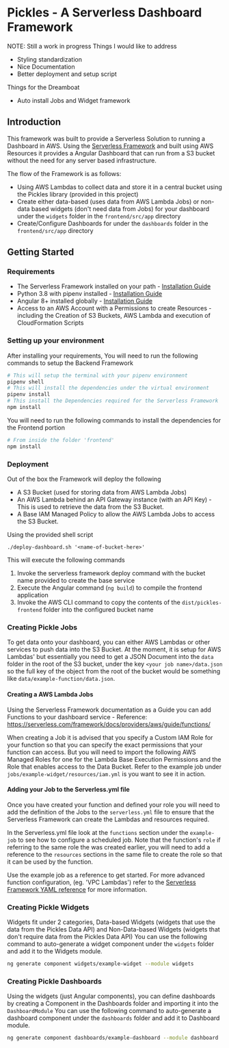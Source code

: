 # Pickles - A Serverless Dashboard Framework

NOTE: Still a work in progress
Things I would like to address
- Styling standardization
- Nice Documentation
- Better deployment and setup script

Things for the Dreamboat
- Auto install Jobs and Widget framework 

## Introduction
This framework was built to provide a Serverless Solution to running a Dashboard in AWS.
Using the [Serverless Framework](https://www.serverless.com) and built using AWS Resources it 
provides a Angular Dashboard that can run from a S3 bucket without the need for any server based infrastructure.

The flow of the Framework is as follows:
- Using AWS Lambdas to collect data and store it in a central bucket using the Pickles library (provided in this project)
- Create either data-based (uses data from AWS Lambda Jobs) or non-data based widgets (don't need data from Jobs) for your 
dashboard under the `widgets` folder in the `frontend/src/app` directory 
- Create/Configure Dashboards for under the `dashboards` folder in the `frontend/src/app` directory

## Getting Started
### Requirements
- The Serverless Framework installed on your path - [Installation Guide](https://serverless.com/framework/docs/providers/aws/guide/installation/)
- Python 3.8 with pipenv installed - [Installation Guide](https://pipenv.readthedocs.io/en/latest/)
- Angular 8+ installed globally - [Installation Guide](https://angular.io/guide/setup-local)
- Access to an AWS Account with a Permissions to create Resources - including the Creation of S3 Buckets, AWS Lambda and execution of CloudFormation Scripts

### Setting up your environment
After installing your requirements, You will need to run the following commands to setup the Backend Framework
```bash
# This will setup the terminal with your pipenv environment
pipenv shell
# This will install the dependencies under the virtual environment 
pipenv install
# This install the Dependencies required for the Serverless Framework
npm install
```

You will need to run the following commands to install the dependencies for the Frontend portion
```bash
# From inside the folder 'frontend'
npm install
```

### Deployment
Out of the box the Framework will deploy the following
 - A S3 Bucket (used for storing data from AWS Lambda Jobs)
 - An AWS Lambda behind an API Gateway instance (with an API Key) - This is used to retrieve the data from the S3 Bucket.
 - A Base IAM Managed Policy to allow the AWS Lambda Jobs to access the S3 Bucket.
 
Using the provided shell script
```
./deploy-dashboard.sh '<name-of-bucket-here>'
```
This will execute the following commands
1. Invoke the serverless framework deploy command with the bucket name provided to create the base service
2. Execute the Angular command (`ng build`) to compile the frontend application
3. Invoke the AWS CLI command to copy the contents of the `dist/pickles-frontend` folder into the configured bucket name 

### Creating Pickle Jobs
To get data onto your dashboard, you can either AWS Lambdas or other services to push data into the S3 Bucket. 
At the moment, it is setup for AWS Lambdas' but essentially you need to get a JSON Document into the `data` folder in the root of the S3 bucket,
under the key `<your job name>/data.json` so the full key of the object from the root of the bucket would be something like `data/example-function/data.json`.

#### Creating a AWS Lambda Jobs
Using the Serverless Framework documentation as a Guide you can add Functions to your dashboard service
    -  Reference: https://serverless.com/framework/docs/providers/aws/guide/functions/

When creating a Job it is advised that you specify a Custom IAM Role for your function so that you can specify the exact permissions that your
function can access. But you will need to import the following AWS Managed Roles for one for the Lambda Base Execution Permissions and the Role 
that enables access to the Data Bucket. Refer to the example job under `jobs/example-widget/resources/iam.yml` is you want to see it in action.

#### Adding your Job to the Serverless.yml file    
Once you have created your function and defined your role you will need to add the definition of the Jobs to the `serverless.yml` file to ensure
that the Serverless Framework can create the Lambdas and resources required. 

In the Serverless.yml file look at the `functions` section under the `example-job` to see how to configure a scheduled job. Note that the function's 
`role` if referring to the same role the was created earlier, you will need to add a reference to the `resources` sections in the same file to create
the role so that it can be used by the function.

Use the example job as a reference to get started. For more advanced function configuration, (eg. 'VPC Lambdas') refer to the 
[Serverless Framework YAML reference](https://serverless.com/framework/docs/providers/aws/guide/serverless.yml/) for more information.

### Creating Pickle Widgets
Widgets fit under 2 categories, Data-based Widgets (widgets that use the data from the Pickles Data API) 
and Non-Data-based Widgets (widgets that don't require data from the Pickles Data API)
You can use the following command to auto-generate a widget component under the `widgets` folder and add it to the Widgets module.
```bash
ng generate component widgets/example-widget --module widgets
```

### Creating Pickle Dashboards
Using the widgets (just Angular components), you can define dashboards by creating a Component in the Dashboards folder and importing it into the `DashboardModule`
You can use the following command to auto-generate a dashboard component under the `dashboards` folder and add it to Dashboard module.
```bash
ng generate component dashboards/example-dashboard --module dashboard
```